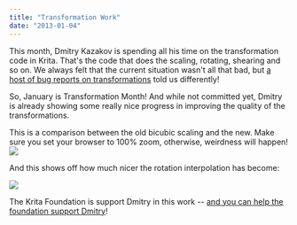 ```yaml
---
title: "Transformation Work"
date: "2013-01-04"
---
```


This month, Dmitry Kazakov is spending all his time on the transformation code in Krita. That's the code that does the scaling, rotating, shearing and so on. We always felt that the current situation wasn't all that bad, but [a host of bug reports on transformations](https://bugs.kde.org/buglist.cgi?quicksearch=krita%20transform&list_id=373646) told us differently!

So, January is Transformation Month! And while not committed yet, Dmitry is already showing some really nice progress in improving the quality of the transformations.

This is a comparison between the old bicubic scaling and the new. Make sure you set your browser to 100% zoom, otherwise, weirdness will happen!![](../images/krita_fixed_transformations_comparison.png)

And this shows off how much nicer the rotation interpolation has become:

![](../images/krita_fixed_transformations_comparison_border_effects.png)

The Krita Foundation is support Dmitry in this work -- [and you can help the foundation support Dmitry](http://krita.org/foundation)!
